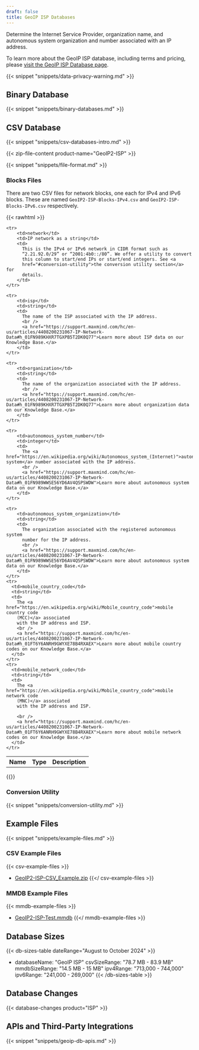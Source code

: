 ```yaml
---
draft: false
title: GeoIP ISP Databases
---
```


Determine the Internet Service Provider, organization name, and autonomous
system organization and number associated with an IP address.

To learn more about the GeoIP ISP database, including terms and pricing, please
[visit the GeoIP ISP Database page](https://www.maxmind.com/en/geoip2-isp-database).

{{< snippet "snippets/data-privacy-warning.md" >}}

## Binary Database

{{< snippet "snippets/binary-databases.md" >}}

## CSV Database

{{< snippet "snippets/csv-databases-intro.md" >}}

{{< zip-file-content product-name="GeoIP2-ISP" >}}

{{< snippet "snippets/file-format.md" >}}

### Blocks Files

There are two CSV files for network blocks, one each for IPv4 and IPv6 blocks.
These are named `GeoIP2-ISP-Blocks-IPv4.csv` and `GeoIP2-ISP-Blocks-IPv6.csv`
respectively.

{{< rawhtml >}}
<div class="table">
<table>
  <tbody>
    <tr>
        <th>Name</th>
        <th>Type</th>
        <th>Description</th>
    </tr>

    <tr>
        <td>network</td>
        <td>IP network as a string</td>
        <td>
          This is the IPv4 or IPv6 network in CIDR format such as
          “2.21.92.0/29” or “2001:4b0::/80”. We offer a utility to convert
          this column to start/end IPs or start/end integers. See <a
          href="#conversion-utility">the conversion utility section</a> for
          details.
        </td>
    </tr>

    <tr>
        <td>isp</td>
        <td>string</td>
        <td>
          The name of the ISP associated with the IP address.
          <br />
          <a href="https://support.maxmind.com/hc/en-us/articles/4408200231067-IP-Network-Data#h_01FN989KHXR7TGXPB5T2DK0Q77">Learn more about ISP data on our Knowledge Base.</a>
        </td>
    </tr>

    <tr>
        <td>organization</td>
        <td>string</td>
        <td>
          The name of the organization associated with the IP address.
          <br />
          <a href="https://support.maxmind.com/hc/en-us/articles/4408200231067-IP-Network-Data#h_01FN989KHXR7TGXPB5T2DK0Q77">Learn more about organization data on our Knowledge Base.</a>
        </td>
    </tr>

    <tr>
        <td>autonomous_system_number</td>
        <td>integer</td>
        <td>
          The <a href="https://en.wikipedia.org/wiki/Autonomous_system_(Internet)">autonomous system</a> number associated with the IP address.
          <br />
          <a href="https://support.maxmind.com/hc/en-us/articles/4408200231067-IP-Network-Data#h_01FN989WWSE56YD6AV4QSPSWDW">Learn more about autonomous system data on our Knowledge Base.</a>
        </td>
    </tr>

    <tr>
        <td>autonomous_system_organization</td>
        <td>string</td>
        <td>
          The organization associated with the registered autonomous system
          number for the IP address.
          <br />
          <a href="https://support.maxmind.com/hc/en-us/articles/4408200231067-IP-Network-Data#h_01FN989WWSE56YD6AV4QSPSWDW">Learn more about autonomous system data on our Knowledge Base.</a>
        </td>
    </tr>
    <tr>
      <td>mobile_country_code</td>
      <td>string</td>
      <td>
        The <a href="https://en.wikipedia.org/wiki/Mobile_country_code">mobile country code
        (MCC)</a> associated
        with the IP address and ISP.
        <br />
        <a href="https://support.maxmind.com/hc/en-us/articles/4408200231067-IP-Network-Data#h_01FT6Y6ANRH9GWYXE78B4RXAEX">Learn more about mobile country codes on our Knowledge Base.</a>
      </td>
    </tr>
    <tr>
      <td>mobile_network_code</td>
      <td>string</td>
      <td>
        The <a href="https://en.wikipedia.org/wiki/Mobile_country_code">mobile network code
        (MNC)</a> associated
        with the IP address and ISP.

        <br />
        <a href="https://support.maxmind.com/hc/en-us/articles/4408200231067-IP-Network-Data#h_01FT6Y6ANRH9GWYXE78B4RXAEX">Learn more about mobile network codes on our Knowledge Base.</a>
      </td>
    </tr>

  </tbody>
</table>
</div>
{{</ rawhtml >}}

### Conversion Utility

{{< snippet "snippets/conversion-utility.md" >}}

## Example Files

{{< snippet "snippets/example-files.md" >}}

### CSV Example Files

{{< csv-example-files >}}
* [GeoIP2-ISP-CSV\_Example.zip](/static/GeoIP2-ISP-CSV_Example.zip)
{{</ csv-example-files >}}

### MMDB Example Files

{{< mmdb-example-files >}}
* [GeoIP2-ISP-Test.mmdb](https://github.com/maxmind/MaxMind-DB/blob/main/test-data/GeoIP2-ISP-Test.mmdb)
{{</ mmdb-example-files >}}

## Database Sizes

<!-- prettier-ignore-start -->

{{< db-sizes-table dateRange="August to October 2024" >}}
- databaseName: "GeoIP ISP"
  csvSizeRange: "78.7 MB - 83.9 MB"
  mmdbSizeRange: "14.5 MB - 15 MB"
  ipv4Range: "713,000 - 744,000"
  ipv6Range: "241,000 - 269,000"
{{< /db-sizes-table >}}

<!-- prettier-ignore-end -->

## Database Changes

{{< database-changes product="ISP" >}}

## APIs and Third-Party Integrations

{{< snippet "snippets/geoip-db-apis.md" >}}
